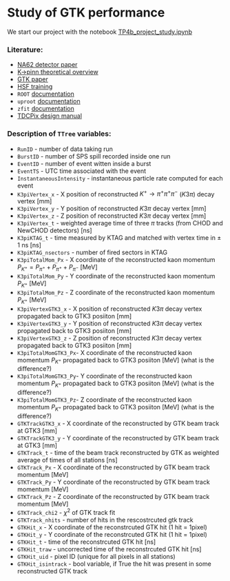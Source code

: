 # Study of GTK performance

We start our project with the notebook [TP4b_project_study.ipynb](TP4b_project_study.ipynb)

### Literature:
- [NA62 detector paper](https://iopscience.iop.org/article/10.1088/1748-0221/12/05/P05025)
- [K->pinn theoretical overview](https://arxiv.org/abs/1503.02693)
- [GTK paper](https://arxiv.org/abs/1904.12837)
- [HSF training](https://hsf-training.github.io/analysis-essentials/python/README.html)
- `ROOT` [documentation](https://root.cern/)
- `uproot` [documentation](https://uproot.readthedocs.io/en/latest/)
- `zfit` [documentation](https://zfit.readthedocs.io/en/0.3.6/getting_started.html)
- [TDCPix design manual](https://espace.cern.ch/tdc-pix/Shared%20Documents/20130506TDCpix_design_manual.pdf)

### Description of `TTree` variables:
- `RunID` - number of data taking run
- `BurstID` - number of SPS spill recorded inside one run
- `EventID` - number of event witten inside a burst
- `EventTS` - UTC time associated with the event 
- `InstantaneousIntensity` - instantaneous particle rate computed for each event
- `K3piVertex_x` - X position of reconstructed $K^+ \rightarrow \pi^+ \pi^+ \pi^-$ ($K3\pi$) decay vertex [mm]
- `K3piVertex_y` - Y position of reconstructed $K3\pi$ decay vertex [mm]
- `K3piVertex_z` - Z position of reconstructed $K3\pi$ decay vertex [mm]
- `K3piVertex_t` - weighted average time of three $\pi$ tracks (from CHOD and NewCHOD detectors) [ns]
- `K3piKTAG_t` - time measured by KTAG and matched with vertex time in $\pm$ 1 ns [ns]
- `K3piKTAG_nsectors` - number of fired sectors in KTAG
- `K3piTotalMom_Px` - X coordinate of the reconstructed kaon momentum $P_{K^+} = P_{\pi^+} + P_{\pi^+} + P_{\pi^-}$  [MeV]
- `K3piTotalMom_Py` - Y coordinate of the reconstructed kaon momentum $P_{K^+}$  [MeV]
- `K3piTotalMom_Pz` - Z coordinate of the reconstructed kaon momentum $P_{K^+}$  [MeV]
- `K3piVertexGTK3_x` - X position of reconstructed $K3\pi$ decay vertex propagated back to GTK3 posiiton [mm]
- `K3piVertexGTK3_y` - Y position of reconstructed $K3\pi$ decay vertex propagated back to GTK3 posiiton [mm]
- `K3piVertexGTK3_z` - Z position of reconstructed $K3\pi$ decay vertex propagated back to GTK3 posiiton [mm]
- `K3piTotalMomGTK3_Px`- X coordinate of the reconstructed kaon momentum $P_{K^+}$ propagated back to GTK3 posiiton [MeV] (what is the difference?)
- `K3piTotalMomGTK3_Py`- Y coordinate of the reconstructed kaon momentum $P_{K^+}$ propagated back to GTK3 posiiton [MeV] (what is the difference?)
- `K3piTotalMomGTK3_Pz`- Z coordinate of the reconstructed kaon momentum $P_{K^+}$ propagated back to GTK3 posiiton [MeV] (what is the difference?)
- `GTKTrackGTK3_x` - X coordinate of the reconstructed by GTK beam track at GTK3 [mm] 
- `GTKTrackGTK3_y` - Y coordinate of the reconstructed by GTK beam track at GTK3 [mm] 
- `GTKTrack_t` - time of the beam track reconstructed by GTK as weighted average of times of all stations [ns]
- `GTKTrack_Px` - X coordinate of the reconstructed by GTK beam track momentum [MeV]
- `GTKTrack_Py` - Y coordinate of the reconstructed by GTK beam track momentum [MeV]
- `GTKTrack_Pz` - Z coordinate of the reconstructed by GTK beam track momentum [MeV]
- `GTKTrack_chi2` - $\chi^2$ of GTK track fit
- `GTKTrack_nhits` - number of hits in the rescostrcuted gtk track
- `GTKHit_x` - X coordinate of the reconstrcuted GTK hit (1 hit = 1pixel)
- `GTKHit_y` - Y coordinate of the reconstrcuted GTK hit (1 hit = 1pixel)
- `GTKHit_t` - time of the reconstrcuted GTK hit [ns]
- `GTKHit_traw` - uncorrected time of the reconstrcuted GTK hit [ns]
- `GTKHit_uid` - pixel ID (unique for all pixels in all stations)
- `GTKHit_isintrack` - bool variable, if True the hit was present in some reconstructed GTK track

